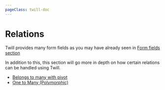 ```yaml
---
pageClass: twill-doc
---
```


# Relations

Twill provides many form fields as you may have already seen in [Form fields section](../form-fields)

In addition to this, this section will go more in depth on how certain relations can be handled using Twill.

- [Belongs to many with pivot](./belongs-to-many.md)
- [One to Many (Polymorphic)](./morph-many.md)
